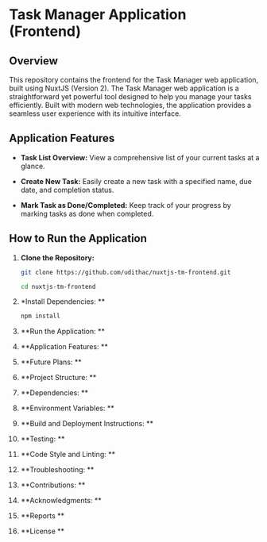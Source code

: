 # Task Manager Application (Frontend)

## Overview

This repository contains the frontend for the Task Manager web application, built using NuxtJS (Version 2). The Task Manager web application is a straightforward yet powerful tool designed to help you manage your tasks efficiently. Built with modern web technologies, the application provides a seamless user experience with its intuitive interface.

## Application Features

- **Task List Overview:** View a comprehensive list of your current tasks at a glance.

- **Create New Task:** Easily create a new task with a specified name, due date, and completion status.

- **Mark Task as Done/Completed:** Keep track of your progress by marking tasks as done when completed.

## How to Run the Application

1. **Clone the Repository:**

   ```bash
   git clone https://github.com/udithac/nuxtjs-tm-frontend.git

   cd nuxtjs-tm-frontend

2. *Install Dependencies: **
   ```bash
   npm install


4. **Run the Application: **
5. **Application Features: **
6. **Future Plans: **
7. **Project Structure: **
8. **Dependencies: **
9. **Environment Variables: **
10. **Build and Deployment Instructions: **
11. **Testing: **
12. **Code Style and Linting: **
13. **Troubleshooting: **
14. **Contributions: **
15. **Acknowledgments: **
16. **Reports **
17. **License **
